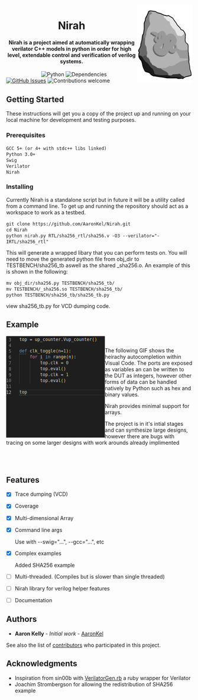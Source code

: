 <img src="https://github.com/AaronKel/Nirah/raw/master/nirah.png" alt="Nirah" width="150" align="right">
<h1 align="center">
  Nirah
</h1>

<h4 align="center">Nirah is a project aimed at automatically wrapping verilator C++ models in python in order for high level, extendable control and verification of verilog systems.</h4>

&nbsp;&nbsp;&nbsp;&nbsp;&nbsp;&nbsp;&nbsp;&nbsp;&nbsp;&nbsp;&nbsp;&nbsp;&nbsp;&nbsp;&nbsp;&nbsp;&nbsp;&nbsp;&nbsp;&nbsp;&nbsp;&nbsp;&nbsp;
![Python](https://img.shields.io/badge/python-v3.6+-blue.svg)
![Dependencies](https://img.shields.io/badge/dependencies-up%20to%20date-brightgreen.svg)
[![GitHub Issues](https://img.shields.io/github/issues/AaronKel/Nirah.svg)](https://github.com/AaronKel/Nirah/issues)
![Contributions welcome](https://img.shields.io/badge/contributions-welcome-orange.svg)

## Getting Started

These instructions will get you a copy of the project up and running on your local machine for development and testing purposes.

### Prerequisites

```
GCC 5+ (or 4+ with stdc++ libs linked)
Python 3.0+
Swig
Verilator
Nirah
```

### Installing

Currently Nirah is a standalone script but in future it will be a utility called from a command line. To get up and running the repository should act as a workspace to work as a testbed.

```
git clone https://github.com/AaronKel/Nirah.git
cd Nirah
python nirah.py RTL/sha256_rtl/sha256.v -O3 --verilator="-IRTL/sha256_rtl"
```
This will generate a wrapped libary that you can perform tests on. You will need to move the generated python file from obj_dir to TESTBENCH/sha256_tb aswell as the shared _sha256.o. An example of this is shown in the following:

```
mv obj_dir/sha256.py TESTBENCH/sha256_tb/
mv TESTBENCH/_sha256.so TESTBENCH/sha256_tb/
python TESTBENCH/sha256_tb/sha256_tb.py
```
view sha256_tb.py for VCD dumping code.


## Example
<img src="https://github.com/AaronKel/Nirah/raw/e4189df154ed1a72a64ef0d4a1f652b2dbac26af/nirah_autocomplete.gif" alt="Nirah" align="left">
<br>

The following GIF shows the heirachy autocompletion within Visual Code.
The ports are exposed as variables an can be written to the DUT as integers, however other forms of data can be handled natively by Python such as hex and binary values.

Nirah provides minimal support for arrays.

The project is in it's intial stages and can synthesize large designs, however there are bugs with tracing on some larger designs with work arounds already implimented
<br>
<br>
<br>
<br>
## Features
- [x] Trace dumping (VCD)

- [x] Coverage

- [x] Multi-dimensional Array

- [x] Command line args

  Use with --swig="...", --gcc="...", etc

- [x] Complex examples

  Added SHA256 example

- [ ] Multi-threaded. (Compiles but is slower than single threaded)

- [ ] Nirah library for verilog helper features

- [ ] Documentation

## Authors

* **Aaron Kelly** - *Initial work* - [AaronKel](https://github.com/AaronKel)

See also the list of [contributors](https://github.com/AaronKel/nirah/contributors) who participated in this project.

## Acknowledgments

* Inspiration from sin00b with [VerilatorGen.rb](https://github.com/sin00b/VerilatorGen.rb) a ruby wrapper for Verilator
* Joachim Strombergson for allowing the redistribution of SHA256 example
